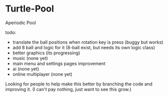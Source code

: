 # Turtle-Pool
Aperiodic Pool

todo:
- translate the ball positions when rotation key is press (buggy but works)
- add 8 ball and logic for it (8-ball exist, but needs its own logic class)
- better graphics (its progressing)
- music (none yet)
- main menu and settings pages improvement
- ai (none yet)
- online multiplayer (none yet)

Looking for people to help make this better by branching the code and improving it.
(I can't pay nothing, just want to see this grow.)
